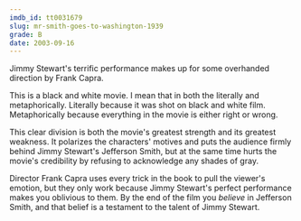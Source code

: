 ```yaml
---
imdb_id: tt0031679
slug: mr-smith-goes-to-washington-1939
grade: B
date: 2003-09-16
---
```


Jimmy Stewart's terrific performance makes up for some overhanded direction by Frank Capra.

This is a black and white movie. I mean that in both the literally and metaphorically. Literally because it was shot on black and white film. Metaphorically because everything in the movie is either right or wrong.

This clear division is both the movie's greatest strength and its greatest weakness. It polarizes the characters' motives and puts the audience firmly behind Jimmy Stewart's Jefferson Smith, but at the same time hurts the movie's credibility by refusing to acknowledge any shades of gray.

Director Frank Capra uses every trick in the book to pull the viewer's emotion, but they only work because Jimmy Stewart's perfect performance makes you oblivious to them. By the end of the film you _believe_ in Jefferson Smith, and that belief is a testament to the talent of Jimmy Stewart.
